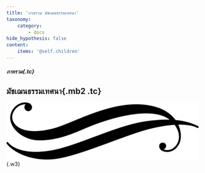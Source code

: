 ```yaml
---
title: 'ภาพรวม มัชเฌนธรรมเทศนา'
taxonomy:
    category:
        - docs
hide_hypothesis: false
content:
    items: '@self.children'
---
```


##### ภาพรวม{.tc}
## มัชเฌนธรรมเทศนา{.mb2 .tc}
![](sep-line-1.png){.w3}
